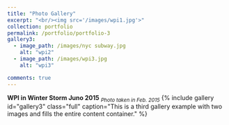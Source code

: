 ```yaml
---
title: "Photo Gallery"
excerpt: "<br/><img src='/images/wpi1.jpg'>"
collection: portfolio
permalink: /portfolio/portfolio-3
gallery3:
  - image_path: /images/nyc subway.jpg
    alt: "wpi2"
  - image_path: /images/wpi3.jpg
    alt: "wpi3"

comments: true
---
```

**WPI in Winter Storm Juno 2015** <sub>_Photo taken in Feb. 2015_</sub>
{% include gallery id="gallery3" class="full" caption="This is a third gallery example with two images and fills the entire content container." %}
